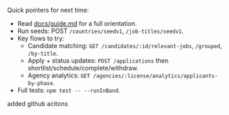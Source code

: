 
Quick pointers for next time:
- Read [docs/guide.md](cci:7://file:///Users/ajaydahal/portal/agency_research/code/docs/guide.md:0:0-0:0) for a full orientation.
- Run seeds: POST `/countries/seedv1`, `/job-titles/seedv1`.
- Key flows to try:
  - Candidate matching: `GET /candidates/:id/relevant-jobs`, `/grouped`, `/by-title`.
  - Apply + status updates: `POST /applications` then shortlist/schedule/complete/withdraw.
  - Agency analytics: `GET /agencies/:license/analytics/applicants-by-phase`.
- Full tests: `npm test -- --runInBand`.

added github acitons

